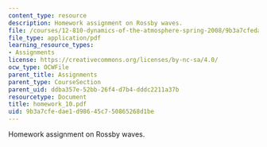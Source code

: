 ```yaml
---
content_type: resource
description: Homework assignment on Rossby waves.
file: /courses/12-810-dynamics-of-the-atmosphere-spring-2008/9b3a7cfedae1d98645c750865268d1be_homework_10.pdf
file_type: application/pdf
learning_resource_types:
- Assignments
license: https://creativecommons.org/licenses/by-nc-sa/4.0/
ocw_type: OCWFile
parent_title: Assignments
parent_type: CourseSection
parent_uid: ddba357e-52bb-26f4-d7b4-dddc2211a37b
resourcetype: Document
title: homework_10.pdf
uid: 9b3a7cfe-dae1-d986-45c7-50865268d1be
---
```

Homework assignment on Rossby waves.